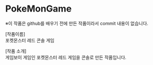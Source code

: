 # PokeMonGame

※이 작품은 github를 배우기 전에 만든 작품이라서 commit 내용이 없습니다.

[작품이름]<br>
포켓몬스터 레드 콘솔 게임

[작품 소개]<br>
게임보이 게임인 포켓몬스터 레드 게임을 콘솔로 만든 작품입니다.



